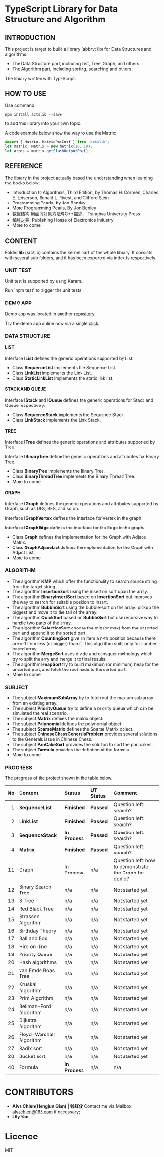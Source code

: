 # TypeScript Library for Data Structure and Algorithm
## INTRODUCTION
This project is target to build a library (abbrv: lib) for Data Structures and algorithms. 

- The Data Structure part, including List, Tree, Graph, and others. 
- The Algorithm part, including sorting, searching and others. 

The library written with TypeScript.

## HOW TO USE
Use command 

`npm install actslib --save` 

to add this library into your own topic.

A code example below show the way to use the Matrix:

```javascript
import { Matrix, MatrixPosIntf } from 'actslib';
let matrix: Matrix = new Matrix(10, 10);
let arpos = matrix.getSlashOutputPos();
```


## REFERENCE
The library in the project actually based the understanding when learning the books below:
- Introduction to Algorithms, Third Edition, by Thomas H. Cormen, Charles E. Leiserson, Ronald L. Rivest, and Clifford Stein
- Programming Pearls, by Jon Bentley
- More Programming Pearls, By Jon Benley
- 数据结构 用面向对象方法与C++描述， Tsinghua University Press
- 编程之美, Publishing House of Electronics Industry
- More to come.


## CONTENT
Folder **lib** (src\lib) contains the kernel part of the whole library. It consists with several sub folders, and it has been exported via index.ts respectively.

### UNIT TEST
Unit test is supported by using Karam.

Run 'npm test' to trigger the unit tests.


### DEMO APP
Demo app was located in another [repository](https://www.github.com/alvachien/datastructure-demo/).

Try the demo app online now via a single [click](https://alvachien.github.io/datastructure-demo/).

### DATA STRUCTURE
#### LIST
Interface **IList** defines the generic operations supported by List.

- Class **SequenceList** implements the Sequence List.
- Class **LinkList** implements the Link List.
- Class **StaticLinkList** implements the static link list.

#### STACK AND QUEUE
Interface **IStack** and **IQueue** defines the generic operations for Stack and Queue respectively.

- Class **SequenceStack** implements the Sequence Stack.
- Class **LinkStack** implements the Link Stack.

#### TREE
Interface **ITree** defines the generic operations and attributes supported by Tree.

Interface **IBinaryTree** define the generic operations and attributes for Binary Tree.

- Class **BinaryTree** implements the Binary Tree.
- Class **BinaryThreadTree** implements the Binary Thread Tree.
- More to come.

#### GRAPH
Interface **IGraph** defines the generic operations and attributes supported by Graph, such as DFS, BFS, and so on.

Interface **IGraphVertex** defines the interface for Vertex in the graph.

Interface **IGraphEdge** defines the interface for the Edge in the graph.

- Class **Graph** defines the implementation for the Graph with Adjace Matrix.
- Class **GraphAdjaceList** defines the implementation for the Graph with Adjact List.
- More to come.

### ALGORITHM
- The algorithm **KMP** which offer the functionality to search source string from the target string.
- The algorithm **InsertionSort** using the insertion sort upon the array.
- The algorithm **BinaryInsertSort** based on **InsertionSort** but improves the way to search for suitable position to insert.
- The algorithm **BubbleSort** using the bubble-sort on the array: pickup the biggest and move it to the tail of the array.
- The algorithm **QuickSort** based on **BubbleSort** but use recursive way to handle two parts of the array.
- The algorithm **SelectionSort** choose the min (or max) from the unsorted part and append it to the sorted part.
- The algorithm **CountingSort** give an item a n-th position because there are n-1 item less (or bigger) than it. This algorithm suits only for number based array.
- The algorithm **MergeSort** uses divide and consquer methology which try to split the arry and merge it to final results.
- The algorithm **HeapSort** try to build maximum (or minimum) heap for the unsorted part, and fetch the root node to the sorted part.
- More to come.

### SUBJECT
- The subject **MaximumSubArray** try to fetch out the maxium sub array from an existing array.
- The subject **PriorityQueue** try to define a priority queue which can be simulated the real scenario.
- The subject **Matrix** defines the matrix object.
- The subject **Polynomial** defines the polynomial object.
- The subject **SparseMatrix** defines the Sparse Matrix object.
- The subject **ChineseChessGeneralsProblem** provides several solutions to the Generals issue in Chinese Chess.
- The subject **PanCakeSort** provides the solution to sort the pan cakes.
- The subject **Formula** provides the defintion of the formula.
- More to come.

### PROGRESS
The progress of the project shown in the table below.

No|Content|Status|UT Status|Comment
----:|:----|:-----|:-----|:-----
1|**SequenceList**|**Finished**|**Passed**|Question left: search?
2|**LinkList**|**Finished**|**Passed**|Question left: search?
3|**SequenceStack**|**In Process**|**Passed**|Question left: search?
4|**Matrix**|**Finished**|**Passed**|Question left: search?
11|Graph|In Process|n/a|Question left: how to demonstrate the Graph for demo?
12|Binary Search Tree|n/a|n/a|Not started yet
13|B Tree|n/a|n/a|Not started yet|
14|Red Black Tree|n/a|n/a|Not started yet|
15|Strassen Algorithm|n/a|n/a|Not started yet|
16|Birthday Theory|n/a|n/a|Not started yet|
17|Ball and Box|n/a|n/a|Not started yet|
18|Hire on-line|n/a|n/a|Not started yet|
19|Priority Queue|n/a|n/a|Not started yet|
20|Hash algorithms|n/a|n/a|Not started yet|
21|van Emde Boas Tree|n/a|n/a|Not started yet|
22|Kruskal Algorithm|n/a|n/a|Not started yet|
23|Prim Algorithm|n/a|n/a|Not started yet
24|Bellman-Ford Algorithm|n/a|n/a|Not started yet|
25|Dijkstra Algorithm|n/a|n/a|Not started yet|
26|Floyd-Warshall Algorithm|n/a|n/a|Not started yet|
27|Radix sort|n/a|n/a|Not started yet|
28|Bucket sort|n/a|n/a|Not started yet|
40|Formula|**In Process**|n/a|n/a|

# CONTRIBUTORS
- **Alva Chien(Hongjun Qian) | 钱红俊** Contact me via Mailbox: alvachien@163.com if necessary;
- **Lily Yao**

# Licence
MIT
